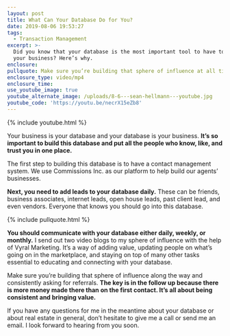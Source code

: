 ```yaml
---
layout: post
title: What Can Your Database Do for You?
date: 2019-08-06 19:53:27
tags:
  - Transaction Management
excerpt: >-
  Did you know that your database is the most important tool to have to grow
  your business? Here’s why.
enclosure:
pullquote: Make sure you’re building that sphere of influence at all times.
enclosure_type: video/mp4
enclosure_time:
use_youtube_image: true
youtube_alternate_image: /uploads/8-6---sean-hellmann---youtube.jpg
youtube_code: 'https://youtu.be/necrX15eZb8'
---
```


{% include youtube.html %}

Your business is your database and your database is your business. **It’s so important to build this database and put all the people who know, like, and trust you in one place.&nbsp;**

The first step to building this database is to have a contact management system. We use Commissions Inc. as our platform to help build our agents’ businesses.&nbsp;

**Next, you need to add leads to your database daily.** These can be friends, business associates, internet leads, open house leads, past client lead, and even vendors. Everyone that knows you should go into this database.&nbsp;

{% include pullquote.html %}

**You should communicate with your database either daily, weekly, or monthly.** I send out two video blogs to my sphere of influence with the help of Vyral Marketing. It’s a way of adding value, updating people on what’s going on in the marketplace, and staying on top of many other tasks essential to educating and connecting with your database.&nbsp;

Make sure you’re building that sphere of influence along the way and consistently asking for referrals. **The key is in the follow up because there is more money made there than on the first contact. It’s all about being consistent and bringing value.**

If you have any questions for me in the meantime about your database or about real estate in general, don’t hesitate to give me a call or send me an email. I look forward to hearing from you soon.
